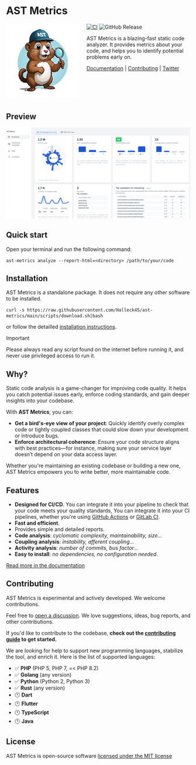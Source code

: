# AST Metrics 

<img src="https://raw.githubusercontent.com/Halleck45/ast-metrics/main/docs/logo-ast-metrics-right.jpg" height="200px" alt="PhpMetrics" align="left" style="margin-right:20px"/>

[![CI](https://github.com/Halleck45/ast-metrics/actions/workflows/test.yml/badge.svg)](https://github.com/Halleck45/ast-metrics/actions/workflows/test.yml)
![GitHub Release](https://img.shields.io/github/v/release/Halleck45/ast-metrics)


AST Metrics is a blazing-fast static code analyzer. It provides metrics about your code, and helps you to identify potential problems early on. 

[Documentation](https://halleck45.github.io/ast-metrics/) | [Contributing](.github/CONTRIBUTING.md) | [Twitter](https://twitter.com/Halleck45)

<br/><br/>
<br/><br/>

## Preview

![HTML report](./docs/preview-html-report.png)

## Quick start

Open your terminal and run the following command:

```console
ast-metrics analyze --report-html=<directory> /path/to/your/code
```

## Installation

AST Metrics is a standalone package. It does not require any other software to be installed.

```console
curl -s https://raw.githubusercontent.com/Halleck45/ast-metrics/main/scripts/download.sh|bash
```

or follow the detailled [installation instructions](https://halleck45.github.io/ast-metrics/getting-started/install/).

> [!IMPORTANT]
> Please always read any script found on the internet before running it, and never use privileged access to run it.

## Why?

Static code analysis is a game-changer for improving code quality. It helps you catch potential issues early, enforce coding standards, and gain deeper insights into your codebase.

With **AST Metrics**, you can:

- **Get a bird's-eye view of your project**: Quickly identify overly complex code or tightly coupled classes that could slow down your development or introduce bugs.  
- **Enforce architectural coherence**: Ensure your code structure aligns with best practices—for instance, making sure your service layer doesn’t depend on your data access layer.

Whether you're maintaining an existing codebase or building a new one, AST Metrics empowers you to write better, more maintainable code.

## Features

+ **Designed for CI/CD**. You can integrate it into your pipeline to check that your code meets your quality standards, You can integrate it into your CI pipelines, whether you're using [GitHub Actions](https://halleck45.github.io/ast-metrics/ci/github-actions/) or [GitLab CI](https://halleck45.github.io/ast-metrics/ci/gitlab-ci/).
+ **Fast and efficient**.
+ Provides simple and detailed reports.
+ **Code analysis**: *cyclomatic complexity, maintainability, size...*
+ **Coupling analysis**: *instability, afferent coupling...*
+ **Activity analysis**: *number of commits, bus factor...*
+ **Easy to install**: *no dependencies, no configuration needed*.

[Read more in the documentation](https://halleck45.github.io/ast-metrics/)

## Contributing

AST Metrics is experimental and actively developed. We welcome contributions.

Feel free to [open a discussion](https://github.com/Halleck45/ast-metrics/discussions). We love suggestions, ideas, bug reports, and other contributions.

If you'd like to contribute to the codebase, **check out the [contributing guide](.github/CONTRIBUTING.md) to get started.**

We are looking for help to support new programming languages, stabilize the tool, and enrich it. Here is the list of supported languages:

+ ✅ **PHP** (PHP 5, PHP 7, =< PHP 8.2)
+ ✅ **Golang** (any version)
+ ✅ **Python** (Python 2, Python 3)
+ ✅ **Rust** (any version)
+ 🕛 **Dart**
+ 🕛 **Flutter**
+ 🕛 **TypeScript**
+ 🕛 **Java**

## License

AST Metrics is open-source software [licensed under the MIT license](LICENSE)
